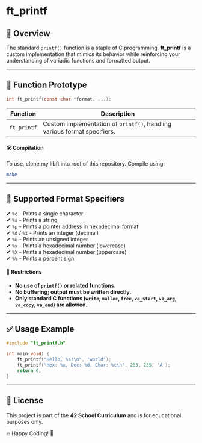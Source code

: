 # ft_printf

## 🚀 Overview
The standard `printf()` function is a staple of C programming. **ft_printf** is a custom implementation that mimics its behavior while reinforcing your understanding of variadic functions and formatted output.

---

## 📜 Function Prototype
```c
int ft_printf(const char *format, ...);
```

| Function | Description |
|----------|-------------|
| `ft_printf` | Custom implementation of `printf()`, handling various format specifiers. |

#### 🛠 **Compilation**
To use, clone my libft into root of this repository.
Compile using:
```sh
make
```

---

## 📌 Supported Format Specifiers
✔ `%c` - Prints a single character  
✔ `%s` - Prints a string  
✔ `%p` - Prints a pointer address in hexadecimal format  
✔ `%d` / `%i` - Prints an integer (decimal)  
✔ `%u` - Prints an unsigned integer  
✔ `%x` - Prints a hexadecimal number (lowercase)  
✔ `%X` - Prints a hexadecimal number (uppercase)  
✔ `%%` - Prints a percent sign  

#### 🚫 Restrictions
- **No use of `printf()` or related functions.**
- **No buffering; output must be written directly.**
- **Only standard C functions (`write`, `malloc`, `free`, `va_start`, `va_arg`, `va_copy`, `va_end`) are allowed.**

---

## ✅ Usage Example
```c
#include "ft_printf.h"

int main(void) {
    ft_printf("Hello, %s!\n", "world");
    ft_printf("Hex: %x, Dec: %d, Char: %c\n", 255, 255, 'A');
    return 0;
}
```

---

## 📜 License
This project is part of the **42 School Curriculum** and is for educational purposes only.

🔥 Happy Coding! 🚀


